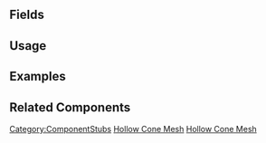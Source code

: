 <languages></languages> <translate>

## Fields

## Usage

## Examples

## Related Components

</translate>

[Category:ComponentStubs](Category:ComponentStubs "wikilink") [Hollow
Cone Mesh](Category:Components{{#translation:}} "wikilink") [Hollow Cone
Mesh](Category:Components:Assets:Procedural_Meshes{{#translation:}} "wikilink")